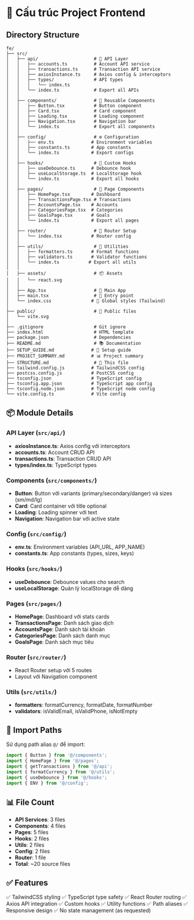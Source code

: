 # 📁 Cấu trúc Project Frontend

## Directory Structure

```
fe/
├── src/
│   ├── api/                     # 🔌 API Layer
│   │   ├── accounts.ts          # Account API service
│   │   ├── transactions.ts      # Transaction API service  
│   │   ├── axiosInstance.ts     # Axios config & interceptors
│   │   ├── types/               # API types
│   │   │   └── index.ts
│   │   └── index.ts             # Export all APIs
│   │
│   ├── components/              # 🧩 Reusable Components
│   │   ├── Button.tsx           # Button component
│   │   ├── Card.tsx             # Card component
│   │   ├── Loading.tsx          # Loading component
│   │   ├── Navigation.tsx       # Navigation bar
│   │   └── index.ts             # Export all components
│   │
│   ├── config/                  # ⚙️ Configuration
│   │   ├── env.ts              # Environment variables
│   │   ├── constants.ts        # App constants
│   │   └── index.ts            # Export configs
│   │
│   ├── hooks/                   # 🎣 Custom Hooks
│   │   ├── useDebounce.ts      # Debounce hook
│   │   ├── useLocalStorage.ts  # LocalStorage hook
│   │   └── index.ts            # Export all hooks
│   │
│   ├── pages/                   # 📄 Page Components
│   │   ├── HomePage.tsx        # Dashboard
│   │   ├── TransactionsPage.tsx # Transactions
│   │   ├── AccountsPage.tsx    # Accounts
│   │   ├── CategoriesPage.tsx  # Categories
│   │   ├── GoalsPage.tsx       # Goals
│   │   └── index.ts            # Export all pages
│   │
│   ├── router/                  # 🔀 Router Setup
│   │   └── index.tsx           # Router config
│   │
│   ├── utils/                   # 🔧 Utilities
│   │   ├── formatters.ts       # Format functions
│   │   ├── validators.ts       # Validator functions
│   │   └── index.ts           # Export all utils
│   │
│   ├── assets/                  # 📦 Assets
│   │   └── react.svg
│   │
│   ├── App.tsx                  # 🎯 Main App
│   ├── main.tsx                 # 🔌 Entry point
│   └── index.css               # 🎨 Global styles (Tailwind)
│
├── public/                      # 📁 Public files
│   └── vite.svg
│
├── .gitignore                   # Git ignore
├── index.html                   # HTML template
├── package.json                 # Dependencies
├── README.md                    # 📚 Documentation
├── SETUP_GUIDE.md              # 🚀 Setup guide
├── PROJECT_SUMMARY.md          # 📊 Project summary
├── STRUCTURE.md                 # 📁 This file
├── tailwind.config.js          # TailwindCSS config
├── postcss.config.js           # PostCSS config
├── tsconfig.json               # TypeScript config
├── tsconfig.app.json           # TypeScript app config
├── tsconfig.node.json          # TypeScript node config
└── vite.config.ts              # Vite config

```

## 📦 Module Details

### API Layer (`src/api/`)
- **axiosInstance.ts**: Axios config với interceptors
- **accounts.ts**: Account CRUD API
- **transactions.ts**: Transaction CRUD API
- **types/index.ts**: TypeScript types

### Components (`src/components/`)
- **Button**: Button với variants (primary/secondary/danger) và sizes (sm/md/lg)
- **Card**: Card container với title optional
- **Loading**: Loading spinner với text
- **Navigation**: Navigation bar với active state

### Config (`src/config/`)
- **env.ts**: Environment variables (API_URL, APP_NAME)
- **constants.ts**: App constants (types, sizes, keys)

### Hooks (`src/hooks/`)
- **useDebounce**: Debounce values cho search
- **useLocalStorage**: Quản lý localStorage dễ dàng

### Pages (`src/pages/`)
- **HomePage**: Dashboard với stats cards
- **TransactionsPage**: Danh sách giao dịch
- **AccountsPage**: Danh sách tài khoản
- **CategoriesPage**: Danh sách danh mục
- **GoalsPage**: Danh sách mục tiêu

### Router (`src/router/`)
- React Router setup với 5 routes
- Layout với Navigation component

### Utils (`src/utils/`)
- **formatters**: formatCurrency, formatDate, formatNumber
- **validators**: isValidEmail, isValidPhone, isNotEmpty

## 🎯 Import Paths

Sử dụng path alias `@/` để import:

```typescript
import { Button } from '@/components';
import { HomePage } from '@/pages';
import { getTransactions } from '@/api';
import { formatCurrency } from '@/utils';
import { useDebounce } from '@/hooks';
import { ENV } from '@/config';
```

## 📊 File Count

- **API Services**: 3 files
- **Components**: 4 files
- **Pages**: 5 files
- **Hooks**: 2 files
- **Utils**: 2 files
- **Config**: 2 files
- **Router**: 1 file
- **Total**: ~20 source files

## ✅ Features

✅ TailwindCSS styling
✅ TypeScript type safety
✅ React Router routing
✅ Axios API integration
✅ Custom hooks
✅ Utility functions
✅ Path aliases
✅ Responsive design
✅ No state management (as requested)
